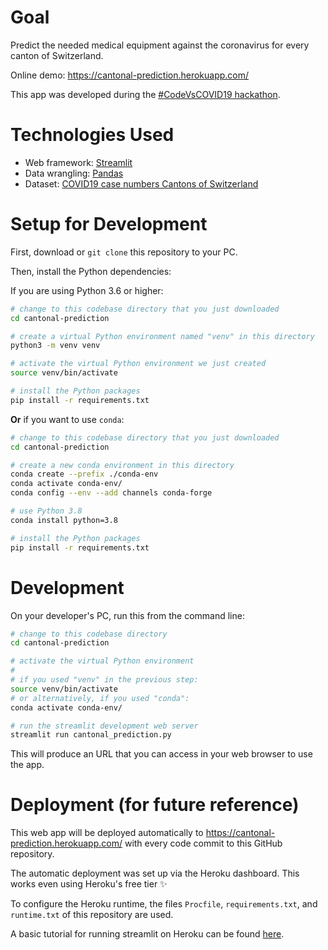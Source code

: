 # Goal

Predict the needed medical equipment against the coronavirus for every canton of Switzerland.

Online demo: https://cantonal-prediction.herokuapp.com/

This app was developed during the [#CodeVsCOVID19 hackathon](https://www.codevscovid19.org/).


# Technologies Used

* Web framework: [Streamlit](https://www.streamlit.io)
* Data wrangling: [Pandas](https://pandas.pydata.org)
* Dataset: [COVID19 case numbers Cantons of Switzerland](https://github.com/openZH/covid_19)


# Setup for Development

First, download or `git clone` this repository to your PC.

Then, install the Python dependencies:

If you are using Python 3.6 or higher:
```bash
# change to this codebase directory that you just downloaded
cd cantonal-prediction

# create a virtual Python environment named "venv" in this directory
python3 -m venv venv

# activate the virtual Python environment we just created
source venv/bin/activate

# install the Python packages
pip install -r requirements.txt
```

**Or** if you want to use `conda`:
```bash
# change to this codebase directory that you just downloaded
cd cantonal-prediction

# create a new conda environment in this directory
conda create --prefix ./conda-env
conda activate conda-env/
conda config --env --add channels conda-forge

# use Python 3.8
conda install python=3.8

# install the Python packages
pip install -r requirements.txt
```


# Development

On your developer's PC, run this from the command line:
```bash
# change to this codebase directory
cd cantonal-prediction

# activate the virtual Python environment
#
# if you used "venv" in the previous step:
source venv/bin/activate
# or alternatively, if you used "conda":
conda activate conda-env/

# run the streamlit development web server
streamlit run cantonal_prediction.py
```

This will produce an URL that you can access in your web browser to use the app.


# Deployment (for future reference)

This web app will be deployed automatically
to https://cantonal-prediction.herokuapp.com/ with every code commit to this GitHub repository.

The automatic deployment was set up via the Heroku dashboard.
This works even using Heroku's free tier ✨

To configure the Heroku runtime, the files `Procfile`, `requirements.txt`, and `runtime.txt` of
this repository are used.

A basic tutorial for running streamlit on Heroku can be found
[here](https://towardsdatascience.com/quickly-build-and-deploy-an-application-with-streamlit-988ca08c7e83).
